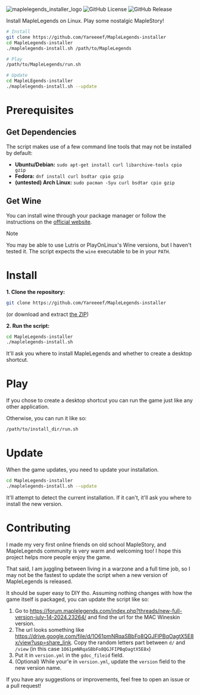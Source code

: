 ![maplelegends_installer_logo](https://github.com/user-attachments/assets/42a7a201-8732-45cf-bfcb-0ce4c96cdbff)
![GitHub License](https://img.shields.io/github/license/Yareeeef/MapleLegends-installer) ![GitHub Release](https://img.shields.io/github/v/release/Yareeeef/MapleLegends-installer)

Install MapleLegends on Linux. Play some nostalgic MapleStory!

```sh
# Install
git clone https://github.com/Yareeeef/MapleLegends-installer
cd MapleLegends-installer
./maplelegends-install.sh /path/to/MapleLegends

# Play
/path/to/MapleLegends/run.sh

# Update
cd MapleLEgends-installer
./maplelegends-install.sh --update
```

# Prerequisites

## Get Dependencies

The script makes use of a few command line tools that may not be installed by default:

- __Ubuntu/Debian:__ `sudo apt-get install curl libarchive-tools cpio gzip`
- __Fedora:__ `dnf install curl bsdtar cpio gzip`
- __(untested) Arch Linux:__ `sudo pacman -Syu curl bsdtar cpio gzip`

## Get Wine

You can install wine through your package manager or follow the instructions on the [official website](https://wiki.winehq.org/Download).

> [!NOTE]
> You may be able to use Lutris or PlayOnLinux's Wine versions, but I haven't tested it. The script expects the `wine` executable to be in your `PATH`.

# Install

__1. Clone the repository:__
```sh
git clone https://github.com/Yareeeef/MapleLegends-installer
```
(or download and extract [the ZIP](https://github.com/Yareeeef/MapleLegends-installer/archive/refs/heads/main.zip))

__2. Run the script:__
```sh
cd MapleLegends-installer
./maplelegends-install.sh
```
It'll ask you where to install MapleLegends and whether to create a desktop shortcut.

# Play

If you chose to create a desktop shortcut you can run the game just like any other application.

Otherwise, you can run it like so:
```sh
/path/to/install_dir/run.sh
```

# Update

When the game updates, you need to update your installation.

```sh
cd MapleLegends-installer
./maplelegends-install.sh --update
```

It'll attempt to detect the current installation. If it can't, it'll ask you where to install the new version.

# Contributing

I made my very first online friends on old school MapleStory, and MapleLegends community is very warm and welcoming too! I hope this project helps more people enjoy the game.

That said, I am juggling between living in a warzone and a full time job, so I may not be the fastest to update the script when a new version of MapleLegends is released.

It should be super easy to DIY tho. Assuming nothing changes with how the game itself is packaged, you can update the script like so:
1. Go to https://forum.maplelegends.com/index.php?threads/new-full-version-july-14-2024.23264/ and find the url for the MAC Wineskin version.
2. The url looks something like https://drive.google.com/file/d/1O61pmNRqaSBbFo8QGJFIPBqOagtX5E8x/view?usp=share_link. Copy the random letters part between `d/` and `/view` (in this case `1O61pmNRqaSBbFo8QGJFIPBqOagtX5E8x`)
3. Put it in `version.yml` in the `gdoc_fileid` field.
4. (Optional) While your'e in `version.yml`, update the `version` field to the new version name.

If you have any suggestions or improvements, feel free to open an issue or a pull request!

